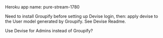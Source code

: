 Heroku app name: pure-stream-1780

Need to install Groupify before setting up Devise login, then:
apply devise to the User model generated by Groupify. See Devise Readme.

Use Devise for Admins instead of Groupify?